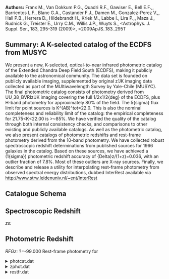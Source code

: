 **Authors:** Franx M., Van Dokkum P.G., Quadri R.F., Gawiser E., Bell E.F.,, Barrientos L.F., Blanc G.A., Castander F.J., Damen M., Gonzalez-Perez V.,, Hall P.B., Herrera D., Hildebrandt H., Kriek M., Labbe I., Lira P.,, Maza J., Rudnick G., Treister E., Urry C.M., Willis J.P., Wuyts S., <Astrophys. J. Suppl. Ser., 183, 295-319 (2009)>, =2009ApJS..183..295T

## Summary: A K-selected catalog of the ECDFS from MUSYC 

We present a new, K-selected, optical-to-near infrared photometric catalog of the Extended Chandra Deep Field South (ECDFS), making it publicly available to the astronomical community. The data set is founded on publicly available imaging, supplemented by original z'JK imaging data collected as part of the MUltiwavelength Survey by Yale-Chile (MUSYC). The final photometric catalog consists of photometry derived from UU_38_BVRIz'JK imaging covering the full 1/2x1/2{deg} of the ECDFS, plus H-band photometry for approximately 80% of the field. The 5{sigma} flux limit for point sources is K^(AB)^_tot_=22.0. This is also the nominal completeness and reliability limit of the catalog: the empirical completeness for 21.75<K<22.00 is >~85%. We have verified the quality of the catalog through both internal consistency checks, and comparisons to other existing and publicly available catalogs. As well as the photometric catalog, we also present catalogs of photometric redshifts and rest-frame photometry derived from the 10-band photometry. We have collected robust spectroscopic redshift determinations from published sources for 1966 galaxies in the catalog. Based on these sources, we have achieved a (1{sigma}) photometric redshift accuracy of {Delta}z/(1+z)=0.036, with an outlier fraction of 7.8%. Most of these outliers are X-ray sources. Finally, we describe and release a utility for interpolating rest-frame photometry from observed spectral energy distributions, dubbed InterRest available via http://www.strw.leidenuniv.nl/~ent/InterRest

## Catalogue Schema


## Spectroscopic Redshift 
 
*zs:*  
 

## Photometric Redshift 
 
*RFGz:* ?=-99.000 Rest-frame photometry for 
 
<details>
<summary>photcat.dat</summary>

| Bytes   | Format   | Units    | Label   | Explanations                                            |
|:--------|:---------|:---------|:--------|:--------------------------------------------------------|
| 1- 5    | I5       | ---      | Seq     | [1,16910]+ Object identifier number                     |
| 7- 16   | F10.7    | deg      | RAdeg   | [52.8547,53.432] Right ascension in degrees             |
| 18- 28  | F11.7    | deg      | DEdeg   | [-28.0668,-27.5507] Declination in degrees              |
| 30      | I1       | ---      | Field   | [8] Internal MUSYC field identifier (ECDFS=8)           |
| 32- 39  | F8.3     | pix      | Xpix    | X center of light position                              |
| 41- 48  | F8.3     | pix      | Ypix    | Y center of light position                              |
| 50- 54  | F5.2     | arcsec   | diam1   | [2.5,78.23] Effective diameter (1)                      |
| 56- 67  | E12.6    | 0.363mJy | FU      | [-0.384,32365.4] Observed flux in U-band (2)            |
| 69- 77  | E9.4     | 0.363mJy | e_FU    | [0.04957,3.294] FU measurement uncertainty              |
| 79- 90  | E12.6    | 0.363mJy | FU38    | [-0.681,35010] Observed flux in U_38_ band (2)          |
| 92-100  | E9.5     | 0.363mJy | e_FU38  | [0.083,7.711] FU38 measurement uncertainty              |
| 102-113 | E12.6    | 0.363mJy | FB      | [-0.6,30406] Observed flux in B-band (2)                |
| 115-123 | E9.6     | 0.363mJy | e_FB    | [0.03,3.08] FB measurement uncertainty                  |
| 125-136 | E12.6    | 0.363mJy | FV      | [-0.8,61857] Observed flux in V-band (2)                |
| 138-146 | E9.6     | 0.363mJy | e_FV    | [0.04,4.551] FV measurement uncertainty                 |
| 148-159 | E12.6    | 0.363mJy | FR      | [-1.3,114880] Observed flux in R-band (2)               |
| 161-169 | E9.6     | 0.363mJy | e_FR    | [0.05,6.221] FR measurement uncertainty                 |
| 171-182 | E12.6    | 0.363mJy | FI      | [-2.6,282972] Observed flux in I-band (2)               |
| 184-192 | E9.7     | 0.363mJy | e_FI    | [0.24,23.61] FI measurement uncertainty                 |
| 194-205 | E12.6    | 0.363mJy | Fz'     | [-116,574102] Observed flux in z' band (2)              |
| 207-215 | E9.5     | 0.363mJy | e_Fz'   | [0.49,52.52] Fz' measurement uncertainty                |
| 217-228 | E12.6    | 0.363mJy | FJ      | [-35,1.273e+6] Observed flux in J-band (2)              |
| 230-238 | E9.4     | 0.363mJy | e_FJ    | [0.633,137.5] FJ measurement uncertainty                |
| 240-251 | E12.6    | 0.363mJy | FH      | [-2e+8,8.23e+9] Observed flux in H-band (2)             |
| 253-261 | E9.4     | 0.363mJy | e_FH    | [1.1,30.3] FH measurement uncertainty                   |
| 263-274 | E12.6    | 0.363mJy | FK      | [-2,2.115e+6] Observed flux in K-band (2)               |
| 276-284 | E9.4     | 0.363mJy | e_FK    | [1.37,96.41] FK measurement uncertainty                 |
| 286-290 | F5.2     | arcsec   | diam2   | [2.5,69.6] Effective diameter of the AUTO               |
| 292-311 | F20.13   | ---      | FKtot   | [-29,760570] Total K flux-based on                      |
| 313-321 | E9.4     | ---      | e_FKtot | [1.5,18.95] FK_tot measurement uncertainty (3)          |
| 323-332 | E10.4    | ---      | FK4ap   | [-47,492100] K flux, as measured in a                   |
| 334-342 | E9.4     | ---      | e_FK4ap | [0,2.301] FK_4ap measurement uncertainty                |
| 344-363 | F20.13   | ---      | FKSEx   | [-28,760570] K flux within SExtractor's                 |
| 365-373 | E9.4     | ---      | e_FKSEx | [1.3,92.3] FK_auto measurement uncertainty              |
| 375-384 | F10.6    | arcsec   | R50     | [-10,119.113] K-band half-light radius                  |
| 386-390 | F5.3     | ---      | Ell     | [0,0.788] K band ellipticity (4)                        |
| 392-397 | F6.2     | deg      | PA      | [-90,90] K band position angle (4)                      |
| 399-402 | F4.2     | ---      | Uw      | [0,1.51] Relative weight in the U-band                  |
| 404-407 | F4.2     | ---      | U38w    | [0,1.01] Relative weight in the U_38_-band              |
| 409-412 | F4.2     | ---      | Bw      | [0,1.77] Relative weight in the B-band                  |
| 414-417 | F4.2     | ---      | Vw      | [0,2.64] Relative weight in the V-band                  |
| 419-422 | F4.2     | ---      | Rw      | [0,1.91] Relative weight in the R-band                  |
| 424-427 | F4.2     | ---      | Iw      | [0,1.33] Relative weight in the I-band                  |
| 429-432 | F4.2     | ---      | z'w     | [0,1] Relative weight in the z' band                    |
| 434-438 | F5.2     | ---      | Jw      | [0,2.64] Relative weight in the J-b                     |
| 440-444 | F5.2     | ---      | Hw      | [0,56.98] Relative weight in the H-band (5)             |
| 446-449 | F4.2     | ---      | Kw      | [0.21,2.82] Relative weight in the K-band (5)           |
| 451-455 | I5       | ---      | idSEx   | [770,24285] The original SExtractor identifier          |
| 457     | I1       | ---      | f1      | [1,1] Deblending flag from SExtractor                   |
| 459     | I1       | ---      | f2      | [0,1] Deblending flag from SExtractor                   |
| 461-471 | F11.8    | ---      | zs      | ?=-1. Literature spectroscopic redshift                 |
| 473-479 | A7       | ---      | r_zs    | Source code for zs (7)                                  |
| 481-484 | A4       | ---      | q_zs    | Quality flag for zs, from source                        |
| 486-491 | A6       | ---      | Sptype  | Spectral classification, from source                    |
| 493-509 | E17.9    | ---      | Qzs     | ?=-99. Figure of merit for zs, from                     |
| 510     | A1       | ---      | n_Qzs   | [I] I for infinity                                      |
| 512     | I1       | ---      | n_zs    | [0,5] Number of corroborating zs                        |
| 514     | I1       | ---      | f_zs    | [0,1] Flag indicating wheter zs is considered           |
| 12      | minutes  | from     | the     | catalog output by SExtractor.                           |
| 20      | =        | Cimatti  | et      | al. (2002, Cat. <J/A+A/392/395>), Mignoli et al. (2005, |

**Note**: Effective diameter (i.e., (4{pi}A)^0.5^, where A is the aperture area)
          we use the larger of SExtractor's ISO aperture and a 2.5" diameter
          aperture to measure colors (see Section 4.5).
Note (2): All fluxes are given in such a way that they can be transformed to AB
          magnitudes using a zero-point of 25; in other words, fluxes are given
          in units of 0.363mJy.
Note (3): Total K flux-based on SExtractor's AUTO measurement - with corrections
          applied for missed flux and background over-subtraction (see Section
          4.3) - and the associated measurement uncertainty, which accounts for
          correlated noise, random background subtraction errors, spatial
          variations in the noise, Poisson shot noise, etc. (see Section 4.6)
Note (4): Morphological parameters from SExtractor, measured from the 1" FWHM
          K image.
Note (5): For all but the z' and H bands, this is essentially the exposure time,
          normalized by the nominal values.
          For the H band, this value is derived from the mock exposure map
          described in Section 3.1;
          for the z' band, this is a binary flag indicating whether the z'
          photometry is significantly affected by light from a nearby bright
          star.
Note (6): Recall that we have excised all detections with an effective exposure
          time of less than 12 minutes from the catalog output by SExtractor.
Note (7): Spectroscopic redshifts have been collected from a number of public,
          published works. In collacting these redshifts, where multiple
          (consistent) redshift determinations are available for a given object,
          we have chosen to adopt the first published determination, except
          where a later determination includes spectral classification data not
          given previously. We also choose Xray selected catalogues (viz.
          Szokoly et al. (2004, Cat. <J/ApJS/155/271> and Treister et al.,
          2009ApJ...693.1713T) in preference to others,
          considering Xray selection as an additional piece of classification
          information. Where there is no consensus (e.g. two different redshifts
          from two different sources), we have chosen according to the quality
          flags. The codes for spectroscopic redshift sources are as follows:
    K20 = Cimatti et al. (2002, Cat. <J/A+A/392/395>), Mignoli et al. (2005,
          Cat. <J/A+A/437/883>)
   Xray = Szokoly et al. (2004, Cat. <J/ApJS/155/271>)
   VVDS = Le Fevre et al. (2004, Cat. <J/A+A/428/1043>)
  GDS-F = Vanzella et al. (2005, Cat. <J/A+A/434/53>,
          2006, Cat. <J/A+A/454/423>, 2008, Cat. <J/A+A/478/83>)
  GDS-V = Popesso et al. (2008, 2009A&A...494..443P)
 IMAGES = Ravikumar et al. (2007, Cat. <J/A+A/465/1099>)
 MUS-I, MUS-V = Treister et al. (2009ApJ...693.1713T)
  Kopsv = Koposov et al. (in prep.)
  KX    = Croom et al. (2001, Cat. <J/MNRAS/328/150>)
  SNe   = Strolger et al. (2004, Cat. <J/ApJ/613/200>)
 vdWel  = Van der Wel et al. (2004ApJ...601L...5V, 2005ApJ...631..145V)
 Daddi  = Daddi et al. (2005ApJ...626..680D)
 LCIRS  = Doherty et al. (2005, Cat. <J/MNRAS/361/525>)
 Kriek  = Kriek et al. (2006ApJ...649L..71K).
Note (8): For each spectroscopic redshift determination, we have evaluated a
          "figure of merit", characterising the consistency of the photometry
          with that redshift, using the recipe described by Brammer et al.
          (2008ApJ...686.1503B).

</details>

<details>
<summary>zphot.dat</summary>

| Bytes   | Format   | Units   | Label   | Explanations                                    |
|:--------|:---------|:--------|:--------|:------------------------------------------------|
| 1- 5    | I5       | ---     | Seq     | [1,16910]+ Object identifier as in the          |
| 7- 16   | F10.6    | ---     | ---     | [-99] Spectroscopic redshift determination as   |
| 18- 24  | F7.3     | ---     | za      | ?=-99 Maximum likelihood redshift, allowing     |
| 26- 32  | F7.3     | ---     | zm1     | ?=-99 Probability-weighted mean redshift        |
| 34- 45  | E12.6    | ---     | chia    | ?=-99.000 Chi2 value associated with each fit   |
| 47- 53  | F7.3     | ---     | zp      | ?=-99 Maximum likelihood redshift, allowing     |
| 55- 66  | E12.6    | ---     | chip    | ?=-99 Chi2 value associated with each fit       |
| 68- 74  | F7.3     | ---     | zm2     | ?=-99 Probability-weighted mean redshift with   |
| 76- 82  | F7.3     | ---     | odds    | ?=-99 The fraction of the total integrated      |
| 2       | of       | the     | zm2     | value                                           |
| 84- 90  | F7.3     | ---     | z68l    | ?=-99 Lower limit on redshift at 68% confidence |
| 92- 98  | F7.3     | ---     | z68u    | ?=-99 Upper limit on redshift at 68% confidence |
| 100-106 | F7.3     | ---     | z95l    | ?=-99 Lower limit on redshift at 95% confidence |
| 108-114 | F7.3     | ---     | z95u    | ?=-99 Upper limit on redshift at 95% confidence |
| 116-122 | F7.3     | ---     | z99l    | ?=-99 Lower limit on redshift at 99% confidence |
| 124-130 | F7.3     | ---     | z99u    | ?=-99 Upper limit on redshift at 99% confidence |
| 132-134 | I3       | ---     | Npt     | ?=-99 The number of photometric points used to  |
</details>

<details>
<summary>restfr.dat</summary>

| Bytes   | Format   | Units   | Label    | Explanations                                  |
|:--------|:---------|:--------|:---------|:----------------------------------------------|
| 1- 5    | I5       | ---     | Seq      | [1,16910]+ Object identifier as in the        |
| 7- 13   | F7.3     | ---     | z        | ?=-99.000 Assumed redshift; we use either the |
| 2       | value    | output  | by       | EAZY, or the spectroscopic                    |
| 15- 24  | E10.4    | ---     | RFBU     | ?=-99.000 Rest-frame photometry for           |
| 26- 27  | I2       | ---     | extrapnf | [-1,1] Extrapn flag from InterRest (1)        |
| 29      | I1       | ---     | wigapnf  | [0,3] Widegapn flag from InterRest (2)        |
| 31- 40  | E10.4    | ---     | RFBB     | ?=-99.000 Rest-frame photometry for           |
| 42- 43  | I2       | ---     | exBBf    | [-1,1] Extrapn flag (1)                       |
| 45      | I1       | ---     | wiBBf    | [0,3] Widegapn flag (2)                       |
| 47- 56  | E10.4    | ---     | RFBV     | ?=-99.000 Rest-frame photometry for           |
| 58- 59  | I2       | ---     | exBVf    | [-1,1] Extrapn flag (1)                       |
| 61      | I1       | ---     | wiBVf    | [0,3] Widegapn flag (2)                       |
| 63- 72  | E10.4    | ---     | RFBR     | ?=-99.000 Rest-frame photometry for           |
| 74- 75  | I2       | ---     | exBRf    | [-1,1] Extrapn flag (1)                       |
| 77      | I1       | ---     | wiBRf    | [0,3] Widegapn flag (2)                       |
| 79- 88  | E10.4    | ---     | RFBI     | ?=-99.000 Rest-frame photometry for           |
| 90- 91  | I2       | ---     | exBIf    | [-1,1] Extrapn flag (1)                       |
| 93      | I1       | ---     | wiBIf    | [0,3] Widegapn flag (2)                       |
| 95-104  | E10.4    | ---     | RFJU     | ?=-99.000 Rest-frame photometry for           |
| 106-107 | I2       | ---     | exJUf    | [-1,1] Extrapn flag (1)                       |
| 109     | I1       | ---     | wiJUf    | [0,3] Widegapn flag (2)                       |
| 111-120 | E10.4    | ---     | RFJB     | ?=-99.000 Rest-frame photometry for           |
| 122-123 | I2       | ---     | exJBf    | [-1,1] Extrapn flag (1)                       |
| 125     | I1       | ---     | wiJBf    | [0,3] Widegapn flag (2)                       |
| 127-136 | E10.4    | ---     | RFJV     | ?=-99.000 Rest-frame photometry for           |
| 138-139 | I2       | ---     | exJVf    | [-1,1] Extrapn flag (1)                       |
| 141     | I1       | ---     | wiJVf    | [0,3] Widegapn flag (2)                       |
| 143-152 | E10.4    | ---     | RFJR     | ?=-99.000 Rest-frame photometry for           |
| 154-155 | I2       | ---     | exJRf    | [-1,1] Extrapn flag (1)                       |
| 157     | I1       | ---     | wiJRf    | [0,3] Widegapn flag (2)                       |
| 159-168 | E10.4    | ---     | RFJI     | ?=-99.000 ] Rest-frame photometry for         |
| 170-171 | I2       | ---     | exJIf    | [-1,1] Extrapnflag  (1)                       |
| 173     | I1       | ---     | wiJIf    | [0,3] Widegapn flag (2)                       |
| 175-184 | E10.4    | ---     | RFGu     | ?=-99.000 Rest-frame photometry for           |
| 186-187 | I2       | ---     | exGuf    | [-1,1] Extrapn flag (1)                       |
| 189     | I1       | ---     | wiGuf    | [0,3] Widegapn flag (2)                       |
| 191-200 | E10.4    | ---     | RFGg     | ?=-99.000 Rest-frame photometry for           |
| 202-203 | I2       | ---     | exGgf    | [-1,1] Extrapn flag (1)                       |
| 205     | I1       | ---     | wiGgf    | [0,3] Widegapn flag (2)                       |
| 207-216 | E10.4    | ---     | RFGr     | ?=-99.000 Rest-frame photometry for           |
| 218-219 | I2       | ---     | exGrf    | [-1,1] Extrapn flag (1)                       |
| 221     | I1       | ---     | wiGrf    | [0,3] Widegapn flag (2)                       |
| 223-232 | E10.4    | ---     | RFGi     | ?=-99.000 Rest-frame photometry for           |
| 234-235 | I2       | ---     | exGif    | [-1,1] Extrapn flag (1)                       |
| 237     | I1       | ---     | wiGif    | [0,3] Widegapn flag (2)                       |
| 239-248 | E10.4    | ---     | RFGz     | ?=-99.000 Rest-frame photometry for           |
| 250-251 | I2       | ---     | exGzf    | [-1,1] Extrapn flag (1)                       |
| 253     | I1       | ---     | wiGzf    | [0,3] Widegapn flag (2)                       |
| 255-264 | E10.4    | ---     | RFNUV    | ?=-99.000 Rest-frame photometry for           |
| 266-267 | I2       | ---     | exNUVf   | [-1,0] Extrapn flag (1)                       |
| 269     | I1       | ---     | wiNUVf   | [0,3] Widegapn flag (2)                       |
| 271-280 | E10.4    | ---     | RFFUV    | ?=-99.000 Rest-frame photometry for           |
| 282-283 | I2       | ---     | exFUVf   | [-1,0] Extrapnflag (1)                        |
| 285     | I1       | ---     | wiFUVf   | [0,3] Widegapn flag (2)                       |
| 287-292 | F6.2     | ---     | Dist     | ?=-99.00 The distance modulus implied by      |
| 99      | in       | the     | RFFUV    | column means Infinite value.                  |

**Note**: Flag outputs by InteRest, extrapn, where n refers to the
     rest-frame filter number, which indicates where it has extrapolated
     beyond the observed SED.
Note (2): Flag outputs by InteRest, widegapn, where n refers to the
     rest-frame filter number, which indicates where it has not used
     neighboring filters due to, for example, missing or negative
     photometry.
Note (3): -99 in the RFFUV column means Infinite value.
Note (4): the fluxes are observed fluxes through rest-frame filters:
     therefore the conversion to apparent and rest-frame magnitudes using
     the appropriate zero-point and distanc modulus should be performed.

</details>

